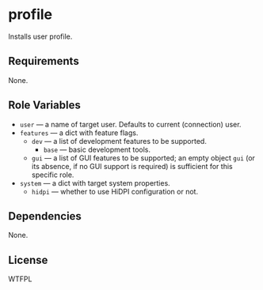 profile
=======

Installs user profile.

Requirements
------------

None.

Role Variables
--------------

* `user` &mdash; a name of target user. Defaults to current (connection) user.
* `features` &mdash; a dict with feature flags.
    * `dev` &mdash; a list of development features to be supported.
        * `base` &mdash; basic development tools.
    * `gui` &mdash; a list of GUI features to be supported; an empty object
      `gui` (or its absence, if no GUI support is required) is sufficient for
       this specific role.
* `system` &mdash; a dict with target system properties.
    * `hidpi` &mdash; whether to use HiDPI configuration or not.

Dependencies
------------

None.

License
-------

WTFPL

